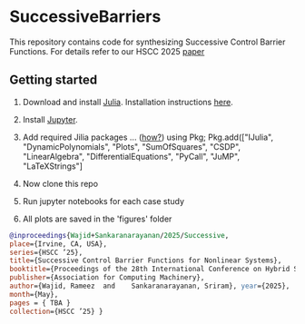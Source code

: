 # SuccessiveBarriers
This repository contains code for synthesizing Successive Control Barrier Functions. For details refer to our HSCC 2025 [paper](https://home.cs.colorado.edu/~srirams/papers/successive-control-barrier-functions.pdf)
## Getting started
1. Download and install [Julia](https://julialang.org/). Installation instructions [here](https://docs.julialang.org/en/v1/manual/installation/).
2. Install [Jupyter](https://jupyter.org/).
3. Add required Jilia packages ... ([how?](https://docs.julialang.org/en/v1/stdlib/Pkg/))
   using Pkg;
   Pkg.add(["IJulia", "DynamicPolynomials", "Plots", "SumOfSquares", "CSDP", "LinearAlgebra", "DifferentialEquations", "PyCall", "JuMP", "LaTeXStrings"]
   
4. Now clone this repo
5. Run jupyter notebooks for each case study
6. All plots are saved in the 'figures' folder

```bibtex
@inproceedings{Wajid+Sankaranarayanan/2025/Successive,
place={Irvine, CA, USA},
series={HSCC ’25},
title={Successive Control Barrier Functions for Nonlinear Systems},
booktitle={Proceedings of the 28th International Conference on Hybrid Systems: Computation and Control},
publisher={Association for Computing Machinery},
author={Wajid, Rameez  and    Sankaranarayanan, Sriram}, year={2025},
month={May},
pages = { TBA }
collection={HSCC ’25} }
```
